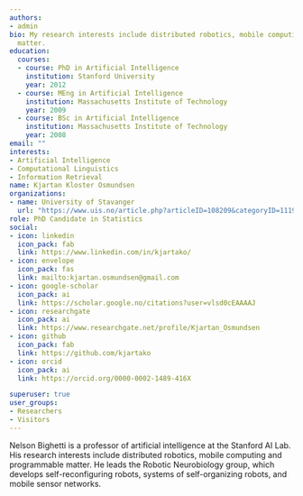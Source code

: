 ```yaml
---
authors:
- admin
bio: My research interests include distributed robotics, mobile computing and programmable
  matter.
education:
  courses:
  - course: PhD in Artificial Intelligence
    institution: Stanford University
    year: 2012
  - course: MEng in Artificial Intelligence
    institution: Massachusetts Institute of Technology
    year: 2009
  - course: BSc in Artificial Intelligence
    institution: Massachusetts Institute of Technology
    year: 2008
email: ""
interests:
- Artificial Intelligence
- Computational Linguistics
- Information Retrieval
name: Kjartan Kloster Osmundsen
organizations:
- name: University of Stavanger
  url: "https://www.uis.no/article.php?articleID=108209&categoryID=11198"
role: PhD Candidate in Statistics
social:
- icon: linkedin
  icon_pack: fab
  link: https://www.linkedin.com/in/kjartako/
- icon: envelope
  icon_pack: fas
  link: mailto:kjartan.osmundsen@gmail.com
- icon: google-scholar
  icon_pack: ai
  link: https://scholar.google.no/citations?user=vlsd0cEAAAAJ
- icon: researchgate
  icon_pack: ai
  link: https://www.researchgate.net/profile/Kjartan_Osmundsen  
- icon: github
  icon_pack: fab
  link: https://github.com/kjartako
- icon: orcid
  icon_pack: ai
  link: https://orcid.org/0000-0002-1489-416X

superuser: true
user_groups:
- Researchers
- Visitors
---
```


Nelson Bighetti is a professor of artificial intelligence at the Stanford AI Lab. His research interests include distributed robotics, mobile computing and programmable matter. He leads the Robotic Neurobiology group, which develops self-reconfiguring robots, systems of self-organizing robots, and mobile sensor networks.
 
